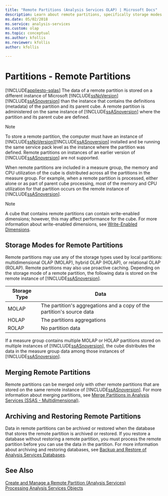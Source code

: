 ```yaml
---
title: "Remote Partitions (Analysis Services OLAP) | Microsoft Docs"
description: Learn about remote partitions, specifically storage modes for remote partitions and merging remote partitions.
ms.date: 05/02/2018
ms.service: analysis-services
ms.custom: olap
ms.topic: conceptual
ms.author: kfollis
ms.reviewer: kfollis
author: kfollis

---
```

# Partitions - Remote Partitions
[!INCLUDE[appliesto-sqlas](../includes/appliesto-sqlas.md)]
  The data of a remote partition is stored on a different instance of Microsoft [!INCLUDE[ssNoVersion](../includes/ssnoversion-md.md)] [!INCLUDE[ssASnoversion](../includes/ssasnoversion-md.md)] than the instance that contains the definitions (metadata) of the partition and its parent cube. A remote partition is administered on the same instance of [!INCLUDE[ssASnoversion](../includes/ssasnoversion-md.md)] where the partition and its parent cube are defined.  
  
> [!NOTE]
>  To store a remote partition, the computer must have an instance of [!INCLUDE[ssNoVersion](../includes/ssnoversion-md.md)][!INCLUDE[ssASnoversion](../includes/ssasnoversion-md.md)] installed and be running the same service pack level as the instance where the partition was defined. Remote partitions on instances of an earlier version of [!INCLUDE[ssASnoversion](../includes/ssasnoversion-md.md)] are not supported.  
  
 When remote partitions are included in a measure group, the memory and CPU utilization of the cube is distributed across all the partitions in the measure group. For example, when a remote partition is processed, either alone or as part of parent cube processing, most of the memory and CPU utilization for that partition occurs on the remote instance of [!INCLUDE[ssASnoversion](../includes/ssasnoversion-md.md)].  
  
> [!NOTE]  
>  A cube that contains remote partitions can contain write-enabled dimensions; however, this may affect performance for the cube. For more information about write-enabled dimensions, see [Write-Enabled Dimensions](../../analysis-services/multidimensional-models-olap-logical-dimension-objects/write-enabled-dimensions.md).  
  
## Storage Modes for Remote Partitions  
 Remote partitions may use any of the storage types used by local partitions: multidimensional OLAP (MOLAP), hybrid OLAP (HOLAP), or relational OLAP (ROLAP). Remote partitions may also use proactive caching. Depending on the storage mode of a remote partition, the following data is stored on the remote instance of [!INCLUDE[ssASnoversion](../includes/ssasnoversion-md.md)].  
  
| Storage Type | Data |
| ------------ | ---- |
|MOLAP|The partition's aggregations and a copy of the partition's source data|  
|HOLAP|The partitions aggregations|  
|ROLAP|No partition data|  
  
 If a measure group contains multiple MOLAP or HOLAP partitions stored on multiple instances of [!INCLUDE[ssASnoversion](../includes/ssasnoversion-md.md)], the cube distributes the data in the measure group data among those instances of [!INCLUDE[ssASnoversion](../includes/ssasnoversion-md.md)].  
  
## Merging Remote Partitions  
 Remote partitions can be merged only with other remote partitions that are stored on the same remote instance of [!INCLUDE[ssASnoversion](../includes/ssasnoversion-md.md)]. For more information about merging partitions, see [Merge Partitions in Analysis Services &#40;SSAS - Multidimensional&#41;](../../analysis-services/multidimensional-models/merge-partitions-in-analysis-services-ssas-multidimensional.md).  
  
## Archiving and Restoring Remote Partitions  
 Data in remote partitions can be archived or restored when the database that stores the remote partition is archived or restored. If you restore a database without restoring a remote partition, you must process the remote partition before you can use the data in the partition. For more information about archiving and restoring databases, see [Backup and Restore of Analysis Services Databases](../../analysis-services/multidimensional-models/backup-and-restore-of-analysis-services-databases.md).  
  
## See Also  
 [Create and Manage a Remote Partition &#40;Analysis Services&#41;](../../analysis-services/multidimensional-models/create-and-manage-a-remote-partition-analysis-services.md)   
 [Processing Analysis Services Objects](../../analysis-services/multidimensional-models/processing-analysis-services-objects.md)  
  
  
